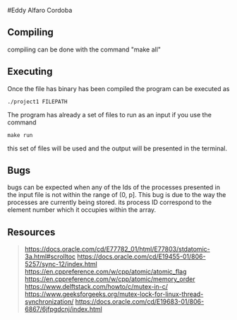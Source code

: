 #Eddy Alfaro Cordoba

## Compiling
compiling can be done with the command "make all"

## Executing
Once the file has binary has been compiled the program can be executed as 
```
./project1 FILEPATH
```

The program has already a set of files to run as an input if you use the command 

```
make run
```

this set of files will be used and the output will be presented in the terminal.

## Bugs
bugs can be expected when any of the Ids of the processes presented in the input file is not within the range of (0, p]. This bug is due to the way the processes are currently being stored. its process ID correspond to the element number which it occupies within the array.

## Resources
> https://docs.oracle.com/cd/E77782_01/html/E77803/stdatomic-3a.html#scrolltoc
> https://docs.oracle.com/cd/E19455-01/806-5257/sync-12/index.html
> https://en.cppreference.com/w/cpp/atomic/atomic_flag
> https://en.cppreference.com/w/cpp/atomic/memory_order
> https://www.delftstack.com/howto/c/mutex-in-c/
> https://www.geeksforgeeks.org/mutex-lock-for-linux-thread-synchronization/
> https://docs.oracle.com/cd/E19683-01/806-6867/6jfpgdcnj/index.html
